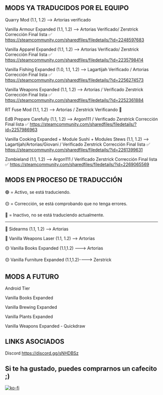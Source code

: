 ## MODS YA TRADUCIDOS POR EL EQUIPO

Quarry Mod                (1.1, 1.2) --> Artorias verificado 

Vanilla Armour Expanded   (1.1, 1.2) --> Artorias Verificado/ Zerstrick Corrección Final lista ✅ https://steamcommunity.com/sharedfiles/filedetails/?id=2248597683

Vanilla Apparel Expanded  (1.1, 1.2) --> Artorias Verificado/ Zerstrick Corrección Final lista ✅ https://steamcommunity.com/sharedfiles/filedetails/?id=2235798414

Vanilla Fishing Expanded  (1.0, 1.1, 1.2) --> Lagartijah Verificado / Artorias Corrección Final lista ✅ https://steamcommunity.com/sharedfiles/filedetails/?id=2256274573

Vanilla Weapons Expanded  (1.1, 1.2) --> Artorias / Verificado Zerstrick Corrección Final lista ✅ https://steamcommunity.com/sharedfiles/filedetails/?id=2252361884

RT Fuse Mod               (1.1, 1.2) --> Artorias / Zerstrick Verificando 🔨

EdB Prepare Carefully     (1.1, 1.2) --> Argon111 /  Verificado Zerstrick Corrección Final lista ✅ https://steamcommunity.com/sharedfiles/filedetails/?id=2257986963

Vanilla Cooking Expanded + Module Sushi + Modules Stews  (1.1, 1.2) --> Lagartijah/Artorias/Giovani  /  Verificado Zerstrick Corrección Final lista ✅ https://steamcommunity.com/sharedfiles/filedetails/?id=2261399631

Zombieland                 (1.1, 1.2) --> Argon111 /  Verificado Zerstrick Corrección Final lista ✅ https://steamcommunity.com/sharedfiles/filedetails/?id=2269065569

## MODS EN PROCESO DE TRADUCCIÓN

🟢 = Activo, se está traduciendo.

🟡 = Corrección, se está comprobando que no tenga errores.

🔴 = Inactivo, no se está traduciendo actualmente.

------------------------------------------------------------------------

🔴  Sidearms                   (1.1, 1.2) --> Artorias

🔴 Vanilla Weapons Laser      (1.1, 1.2) --> Artorias

 🟡  Vanilla Books Expanded     (1.1,1.2) ---> Artorias

 🟡 Vanilla Furniture Expanded  (1.1,1.2)----> Zerstrick
## MODS A FUTURO

Android Tier

Vanilla Books Expanded

Vanilla Brewing Expanded

Vanilla Plants Expanded

Vanilla Weapons Expanded - Quickdraw

## LINKS ASOCIADOS
Discord
https://discord.gg/sNHDBSz

## Si te ha gustado, puedes comprarnos un cafecito ;)
[![ko-fi](https://www.ko-fi.com/img/githubbutton_sm.svg)](https://ko-fi.com/C0C72B1WX)
